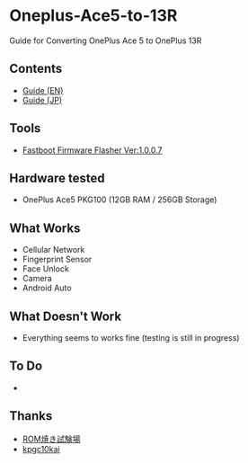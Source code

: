 # Oneplus-Ace5-to-13R
Guide for Converting OnePlus Ace 5 to OnePlus 13R

## Contents
- [Guide (EN)](docs/guide_en.md)
- [Guide (JP)](docs/guide_jp.md)

## Tools
- [Fastboot Firmware Flasher Ver:1.0.0.7](https://t.me/gt3neo5hub/521/207068)

## Hardware tested
- OnePlus Ace5 PKG100 (12GB RAM / 256GB Storage)

## What Works
- Cellular Network
- Fingerprint Sensor
- Face Unlock
- Camera
- Android Auto

## What Doesn't Work
- Everything seems to works fine (testing is still in progress)

## To Do
- 

## Thanks
- [ROM焼き試験場](https://mitanyan98.hatenablog.com/)
- [kpgc10kai](https://x.com/kpgc10kai_)


